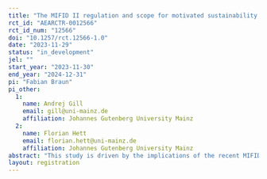 ```yaml
---
title: "The MIFID II regulation and scope for motivated sustainability investments"
rct_id: "AEARCTR-0012566"
rct_id_num: "12566"
doi: "10.1257/rct.12566-1.0"
date: "2023-11-29"
status: "in_development"
jel: ""
start_year: "2023-11-30"
end_year: "2024-12-31"
pi: "Fabian Braun"
pi_other:
  1:
    name: Andrej Gill
    email: gill@uni-mainz.de
    affiliation: Johannes Gutenberg University Mainz
  2:
    name: Florian Hett
    email: florian.hett@uni-mainz.de
    affiliation: Johannes Gutenberg University Mainz
abstract: "This study is driven by the implications of the recent MIFID II regulation, which requires financial advisors to consider their clients' sustainability preferences and tailor investment recommendations accordingly. The central aim of our research is to examine the extent to which MIFID II allows for motivated reasoning when selecting sustainable investments. Specifically, we investigate if investors' assessment of sustainability criteria is influenced by the potential for financial gains. We conduct an incentivized online experiment on Prolific with 800 participants. Our results shed light on the effectiveness of the MIFID II regulation in capturing sustainability preferences."
layout: registration
---
```


